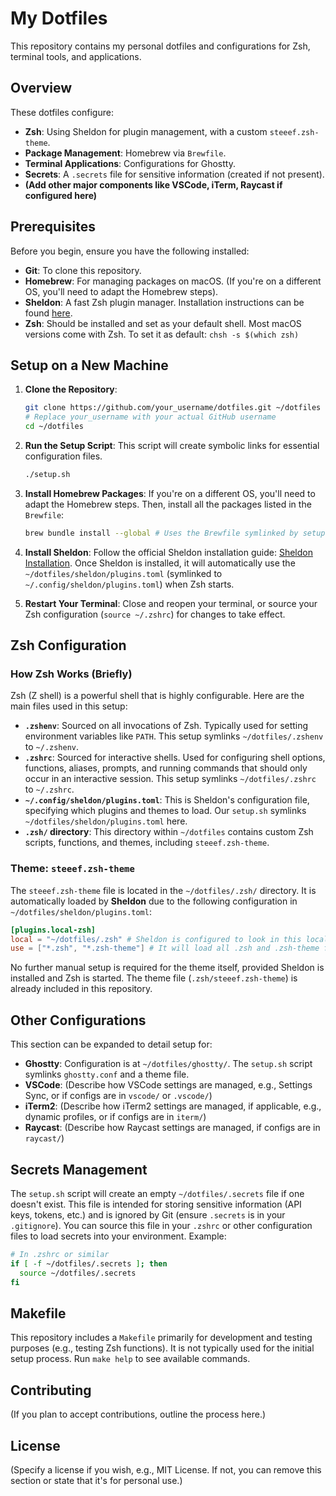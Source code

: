 # My Dotfiles

This repository contains my personal dotfiles and configurations for Zsh, terminal tools, and applications.

## Overview

These dotfiles configure:
*   **Zsh**: Using Sheldon for plugin management, with a custom `steeef.zsh-theme`.
*   **Package Management**: Homebrew via `Brewfile`.
*   **Terminal Applications**: Configurations for Ghostty.
*   **Secrets**: A `.secrets` file for sensitive information (created if not present).
*   **(Add other major components like VSCode, iTerm, Raycast if configured here)**

## Prerequisites

Before you begin, ensure you have the following installed:
*   **Git**: To clone this repository.
*   **Homebrew**: For managing packages on macOS. (If you\'re on a different OS, you\'ll need to adapt the Homebrew steps).
*   **Sheldon**: A fast Zsh plugin manager. Installation instructions can be found [here](https://sheldon.cli.rs/Installation.html).
*   **Zsh**: Should be installed and set as your default shell. Most macOS versions come with Zsh. To set it as default: `chsh -s $(which zsh)`

## Setup on a New Machine

1.  **Clone the Repository**:
    ```bash
    git clone https://github.com/your_username/dotfiles.git ~/dotfiles 
    # Replace your_username with your actual GitHub username
    cd ~/dotfiles
    ```

2.  **Run the Setup Script**:
    This script will create symbolic links for essential configuration files.
    ```bash
    ./setup.sh
    ```

3.  **Install Homebrew Packages**:
    If you\'re on a different OS, you\'ll need to adapt the Homebrew steps.
    Then, install all the packages listed in the `Brewfile`:
    ```bash
    brew bundle install --global # Uses the Brewfile symlinked by setup.sh to ~/Brewfile
    ```

4.  **Install Sheldon**:
    Follow the official Sheldon installation guide: [Sheldon Installation](https://sheldon.cli.rs/Installation.html).
    Once Sheldon is installed, it will automatically use the `~/dotfiles/sheldon/plugins.toml` (symlinked to `~/.config/sheldon/plugins.toml`) when Zsh starts.

5.  **Restart Your Terminal**:
    Close and reopen your terminal, or source your Zsh configuration (`source ~/.zshrc`) for changes to take effect.

## Zsh Configuration

### How Zsh Works (Briefly)

Zsh (Z shell) is a powerful shell that is highly configurable. Here are the main files used in this setup:

*   **`.zshenv`**: Sourced on all invocations of Zsh. Typically used for setting environment variables like `PATH`. This setup symlinks `~/dotfiles/.zshenv` to `~/.zshenv`.
*   **`.zshrc`**: Sourced for interactive shells. Used for configuring shell options, functions, aliases, prompts, and running commands that should only occur in an interactive session. This setup symlinks `~/dotfiles/.zshrc` to `~/.zshrc`.
*   **`~/.config/sheldon/plugins.toml`**: This is Sheldon\'s configuration file, specifying which plugins and themes to load. Our `setup.sh` symlinks `~/dotfiles/sheldon/plugins.toml` here.
*   **`.zsh/` directory**: This directory within `~/dotfiles` contains custom Zsh scripts, functions, and themes, including `steeef.zsh-theme`.

### Theme: `steeef.zsh-theme`

The `steeef.zsh-theme` file is located in the `~/dotfiles/.zsh/` directory.
It is automatically loaded by **Sheldon** due to the following configuration in `~/dotfiles/sheldon/plugins.toml`:

```toml
[plugins.local-zsh]
local = "~/dotfiles/.zsh" # Sheldon is configured to look in this local directory
use = ["*.zsh", "*.zsh-theme"] # It will load all .zsh and .zsh-theme files
```

No further manual setup is required for the theme itself, provided Sheldon is installed and Zsh is started. The theme file (`.zsh/steeef.zsh-theme`) is already included in this repository.

## Other Configurations

This section can be expanded to detail setup for:
*   **Ghostty**: Configuration is at `~/dotfiles/ghostty/`. The `setup.sh` script symlinks `ghostty.conf` and a theme file.
*   **VSCode**: (Describe how VSCode settings are managed, e.g., Settings Sync, or if configs are in `vscode/` or `.vscode/`)
*   **iTerm2**: (Describe how iTerm2 settings are managed, if applicable, e.g., dynamic profiles, or if configs are in `iterm/`)
*   **Raycast**: (Describe how Raycast settings are managed, if configs are in `raycast/`)

## Secrets Management
The `setup.sh` script will create an empty `~/dotfiles/.secrets` file if one doesn\'t exist. This file is intended for storing sensitive information (API keys, tokens, etc.) and is ignored by Git (ensure `.secrets` is in your `.gitignore`).
You can source this file in your `.zshrc` or other configuration files to load secrets into your environment.
Example:
```zsh
# In .zshrc or similar
if [ -f ~/dotfiles/.secrets ]; then
  source ~/dotfiles/.secrets
fi
```

## Makefile
This repository includes a `Makefile` primarily for development and testing purposes (e.g., testing Zsh functions). It is not typically used for the initial setup process. Run `make help` to see available commands.

## Contributing

(If you plan to accept contributions, outline the process here.)

## License

(Specify a license if you wish, e.g., MIT License. If not, you can remove this section or state that it\'s for personal use.) 